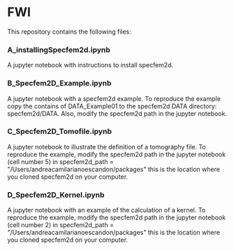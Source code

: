 # FWI

This repository contains the following files:

### A_installingSpecfem2d.ipynb
A jupyter notebook with instructions to install specfem2d. 

### B_Specfem2D_Example.ipynb
A jupyter notebook with a specfem2d example. To reproduce the example copy the contains of DATA_Example01 to the specfem2d DATA directory: specfem2d/DATA. Also, modify the specfem2d path in the jupyter notebook. 

### C_Specfem2D_Tomofile.ipynb
A jupyter notebook to illustrate the definition of a tomography file. To reproduce the example, modify the specfem2d path in the jupyter notebook (cell number 5) in specfem2d_path = "/Users/andreacamilarianoescandon/packages" this is the location where you cloned specfem2d on your computer. 

### D_Specfem2D_Kernel.ipynb
A jupyter notebook with an example of the calculation of a kernel. To reproduce the example, modify the specfem2d path in the jupyter notebook (cell number 2) in specfem2d_path = "/Users/andreacamilarianoescandon/packages" this is the location where you cloned specfem2d on your computer. 


